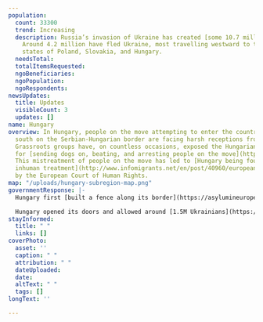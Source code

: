 ```yaml
---
population:
  count: 33300
  trend: Increasing
  description: Russia’s invasion of Ukraine has created [some 10.7 million refugees](https://data2.unhcr.org/en/situations/ukraine/location?secret=unhcrrestricted).
    Around 4.2 million have fled Ukraine, most travelling westward to the bordering
    states of Poland, Slovakia, and Hungary.
  needsTotal: 
  totalItemsRequested: 
  ngoBeneficiaries: 
  ngoPopulation: 
  ngoRespondents: 
newsUpdates:
  title: Updates
  visibleCount: 3
  updates: []
name: Hungary
overview: In Hungary, people on the move attempting to enter the country from the
  south on the Serbian-Hungarian border are facing harsh receptions from authorities.
  Grassroots groups have, on countless occasions, exposed the Hungarian local authorities
  for [sending dogs on, beating, and arresting people on the move](https://reliefweb.int/report/hungary/hungarys-pushbacks-non-ukrainian-asylum-seekers-akin-migratory-apartheid-enar).
  This mistreatment of people on the move has led to [Hungary being found guilty of
  inhuman treatment](http://www.infomigrants.net/en/post/40960/european-court-of-human-rights-hungary-guilty-of-inhuman-treatment)
  by the European Court of Human Rights.
map: "/uploads/hungary-subregion-map.png"
governmentResponse: |-
  Hungary first [built a fence along its border](https://asylumineurope.org/reports/country/hungary/asylum-procedure/access-procedure-and-registration/access-territory-and-push-backs/) with Serbia in 2015 in an attempt to prevent people on the move from crossing into Hungary on this route. Shortly after, it also installed [a small barbed wire fence](https://asylumineurope.org/reports/country/hungary/asylum-procedure/access-procedure-and-registration/access-territory-and-push-backs/) along its border with Croatia. Despite these efforts, data suggests [thousands of people still cross](https://www.reuters.com/world/europe/despite-border-fence-hungary-is-route-hope-migrants-west-2022-02-18/) the border every year.

  Hungary opened its doors and allowed around [1.5M Ukrainians](https://data.unhcr.org/en/situations/ukraine) to cross the border. However, it is important to note that Hungary has been [accused of inflating the number of admissions](https://www.theguardian.com/world/2022/mar/30/hungary-accused-of-inflating-number-of-ukrainian-arrivals-to-seek-eu-funds) by the Hungarian Helsinki Committee.
stayInformed:
  title: " "
  links: []
coverPhoto:
  asset: ''
  caption: " "
  attribution: " "
  dateUploaded: 
  date: 
  altText: " "
  tags: []
longText: ''

---
```

